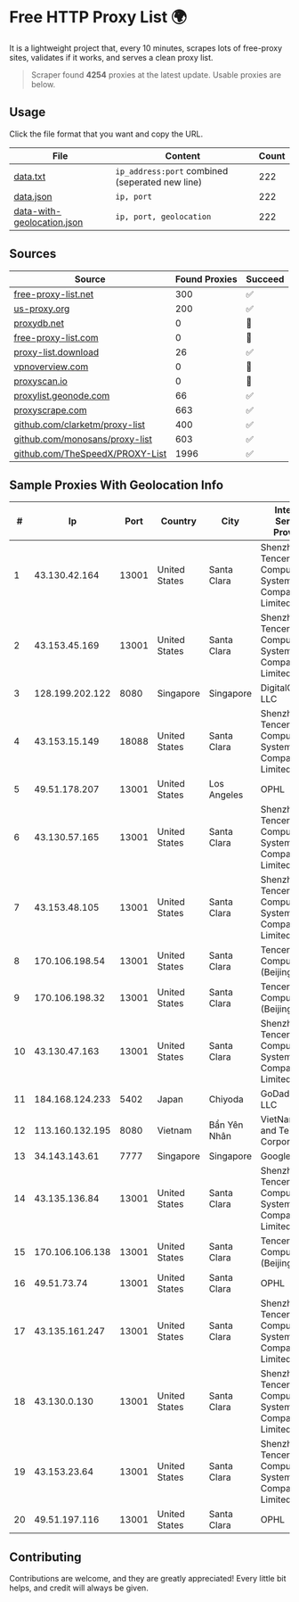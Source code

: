 
# Free HTTP Proxy List 🌍

It is a lightweight project that, every 10 minutes, scrapes lots of free-proxy sites, validates if it works, and serves a clean proxy list.


> Scraper found **4254** proxies at the latest update. Usable proxies are below.

## Usage

Click the file format that you want and copy the URL.


|File|Content|Count|
|----|-------|-----|
|[data.txt](https://raw.githubusercontent.com/themiralay/Proxy-List-World/master/data.txt)|`ip_address:port` combined (seperated new line)|222|
|[data.json](https://raw.githubusercontent.com/themiralay/Proxy-List-World/master/data.json)|`ip, port`|222|
|[data-with-geolocation.json](https://raw.githubusercontent.com/themiralay/Proxy-List-World/master/data-with-geolocation.json)|`ip, port, geolocation`|222|

## Sources

|Source|Found Proxies|Succeed|
|------|-------------|-------|
|[free-proxy-list.net](https://free-proxy-list.net)|300|✅|
|[us-proxy.org](https://www.us-proxy.org)|200|✅|
|[proxydb.net](http://proxydb.net)|0|🚫|
|[free-proxy-list.com](https://free-proxy-list.com/?page=&port=&type%5B%5D=http&type%5B%5D=https&up_time=0&search=Search)|0|🚫|
|[proxy-list.download](https://www.proxy-list.download/HTTP)|26|✅|
|[vpnoverview.com](https://vpnoverview.com/privacy/anonymous-browsing/free-proxy-servers)|0|🚫|
|[proxyscan.io](https://www.proxyscan.io)|0|🚫|
|[proxylist.geonode.com](https://proxylist.geonode.com/api/proxy-list?limit=300&page=1&sort_by=lastChecked&sort_type=desc&protocols=http,https)|66|✅|
|[proxyscrape.com](https://api.proxyscrape.com/v2/?request=displayproxies&protocol=http&timeout=10000&country=all&ssl=all&anonymity=all)|663|✅|
|[github.com/clarketm/proxy-list](https://raw.githubusercontent.com/clarketm/proxy-list/master/proxy-list-raw.txt)|400|✅|
|[github.com/monosans/proxy-list](https://raw.githubusercontent.com/monosans/proxy-list/main/proxies/http.txt)|603|✅|
|[github.com/TheSpeedX/PROXY-List](https://raw.githubusercontent.com/TheSpeedX/PROXY-List/master/http.txt)|1996|✅|


## Sample Proxies With Geolocation Info

|#|Ip|Port|Country|City|Internet Service Provider|
|-|--|----|-------|----|-------------------------|
|1|43.130.42.164|13001|United States|Santa Clara|Shenzhen Tencent Computer Systems Company Limited|
|2|43.153.45.169|13001|United States|Santa Clara|Shenzhen Tencent Computer Systems Company Limited|
|3|128.199.202.122|8080|Singapore|Singapore|DigitalOcean, LLC|
|4|43.153.15.149|18088|United States|Santa Clara|Shenzhen Tencent Computer Systems Company Limited|
|5|49.51.178.207|13001|United States|Los Angeles|OPHL|
|6|43.130.57.165|13001|United States|Santa Clara|Shenzhen Tencent Computer Systems Company Limited|
|7|43.153.48.105|13001|United States|Santa Clara|Shenzhen Tencent Computer Systems Company Limited|
|8|170.106.198.54|13001|United States|Santa Clara|Tencent Cloud Computing (Beijing) Co|
|9|170.106.198.32|13001|United States|Santa Clara|Tencent Cloud Computing (Beijing) Co|
|10|43.130.47.163|13001|United States|Santa Clara|Shenzhen Tencent Computer Systems Company Limited|
|11|184.168.124.233|5402|Japan|Chiyoda|GoDaddy.com, LLC|
|12|113.160.132.195|8080|Vietnam|Bẩn Yên Nhân|VietNam Post and Telecom Corporation|
|13|34.143.143.61|7777|Singapore|Singapore|Google LLC|
|14|43.135.136.84|13001|United States|Santa Clara|Shenzhen Tencent Computer Systems Company Limited|
|15|170.106.106.138|13001|United States|Santa Clara|Tencent Cloud Computing (Beijing) Co|
|16|49.51.73.74|13001|United States|Santa Clara|OPHL|
|17|43.135.161.247|13001|United States|Santa Clara|Shenzhen Tencent Computer Systems Company Limited|
|18|43.130.0.130|13001|United States|Santa Clara|Shenzhen Tencent Computer Systems Company Limited|
|19|43.153.23.64|13001|United States|Santa Clara|Shenzhen Tencent Computer Systems Company Limited|
|20|49.51.197.116|13001|United States|Santa Clara|OPHL|



## Contributing

Contributions are welcome, and they are greatly appreciated! Every
little bit helps, and credit will always be given.

